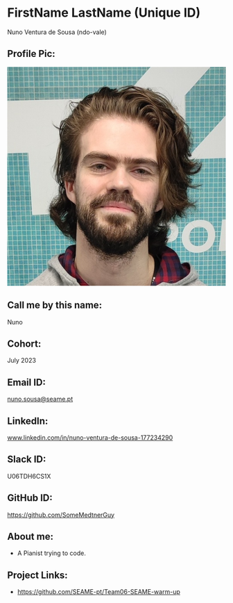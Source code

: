 # FirstName LastName (Unique ID)
Nuno Ventura de Sousa (ndo-vale)
## Profile Pic:
![ndo-vale photo](nuno_42photo.jpeg)
## Call me by this name:
Nuno
## Cohort:
July 2023
## Email ID:
nuno.sousa@seame.pt
## LinkedIn:
www.linkedin.com/in/nuno-ventura-de-sousa-177234290
## Slack ID: 
U06TDH6CS1X
## GitHub ID:
https://github.com/SomeMedtnerGuy
## About me: 
- A Pianist trying to code.
## Project Links:
- https://github.com/SEAME-pt/Team06-SEAME-warm-up
